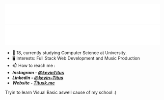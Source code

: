 <img src="https://github.com/Kpt05/Kpt05/blob/main/headerD.svg#gh-dark-mode-only"/>
<img src="https://github.com/Kpt05/Kpt05/blob/main/headerL.svg#gh-light-mode-only"/>

- 🌱 18, currently studying Computer Science at University.
- 🖥️ Interests: Full Stack Web Development and Music Production
- 📫 How to reach me : 
- ***Instagram - [@kevinTitus](https://www.instagram.com/_kevintitus_/)***
- ***Linkedin - [@kevin~Titus](https://www.linkedin.com/in/kevin~titus)***
- ***Website - [Titusk.me](https://titusk.me)***

Tryin to learn Visual Basic aswell cause of my school :)

<!---
Kpt05/Kpt05 is a ✨ special ✨ repository because its `README.md` (this file) appears on your GitHub profile.
You can click the Preview link to take a look at your changes.
--->
